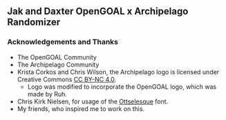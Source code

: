 ## Jak and Daxter OpenGOAL x Archipelago Randomizer

### Acknowledgements and Thanks
- The OpenGOAL Community
- The Archipelago Community
- Krista Corkos and Chris Wilson, the Archipelago logo is licensed under Creative Commons [CC BY-NC 4.0](https://creativecommons.org/licenses/by-nc/4.0/).
  - Logo was modified to incorporate the OpenGOAL logo, which was made by Ruh.
- Chris Kirk Nielsen, for usage of the [Ottselesque](https://chriskirknielsen.com/fonts/ottselesque/) font.
- My friends, who inspired me to work on this.
